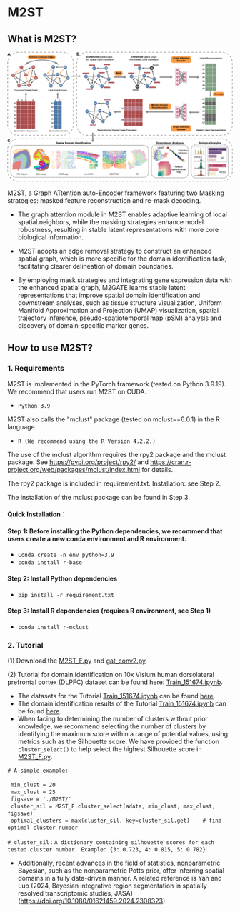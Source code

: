 # M2ST

## What is M2ST?

![Figure1_overview.png](https://github.com/LYxiaotai/M2ST/blob/main/Figure1_overview.png)

M2ST, a Graph ATtention auto-Encoder framework featuring two Masking strategies: masked feature reconstruction and re-mask decoding. 

* The graph attention module in M2ST enables adaptive learning of local spatial neighbors, while the masking strategies enhance model robustness, resulting in stable latent representations with more core biological information. 

* M2ST adopts an edge removal strategy to construct an enhanced spatial graph, which is more specific for the domain identification task, facilitating clearer delineation of domain boundaries. 

* By employing mask strategies and integrating gene expression data with the enhanced spatial graph, M2GATE learns stable latent representations that improve spatial domain identification and downstream analyses, such as tissue structure visualization, Uniform Manifold Approximation and Projection (UMAP) visualization, spatial trajectory inference, pseudo-spatiotemporal map (pSM) analysis and discovery of domain-specific marker genes.


## How to use M2ST?

### 1. Requirements
  
M2ST is implemented in the PyTorch framework (tested on Python 3.9.19). We recommend that users run M2ST on CUDA.

- `Python 3.9`

M2ST also calls the "mclust" package (tested on mclust==6.0.1) in the R language.

- `R (We recommend using the R Version 4.2.2.)`

The use of the mclust algorithm requires the rpy2 package and the mclust package. See https://pypi.org/project/rpy2/ and https://cran.r-project.org/web/packages/mclust/index.html for details.

The rpy2 package is included in requirement.txt. Installation: see Step 2.

The installation of the mclust package can be found in Step 3.

#### Quick Installation：
#### Step 1: Before installing the Python dependencies, we recommend that users create a new conda environment and R environment.
-   `Conda create -n env python=3.9`
-   `conda install r-base`
#### Step 2: Install Python dependencies
-   `pip install -r requirement.txt`
#### Step 3: Install R dependencies (requires R environment, see Step 1)
-   `conda install r-mclust`


### 2. Tutorial

(1) Download the [M2ST_F.py](https://github.com/LYxiaotai/M2ST/blob/main) and [gat_conv2.py](https://github.com/LYxiaotai/M2ST/blob/main).

(2) Tutorial for domain identification on 10x Visium human dorsolateral prefrontal cortex (DLPFC) dataset can be found here: [Train_151674.ipynb](https://github.com/LYxiaotai/M2ST/blob/main/Train_151674.ipynb).

* The datasets for the Tutorial [Train_151674.ipynb](https://github.com/LYxiaotai/M2ST/blob/main/Train_151674.ipynb) can be found [here](https://github.com/LYxiaotai/M2ST/tree/main/data/151674).
* The domain identification results of the Tutorial [Train_151674.ipynb](https://github.com/LYxiaotai/M2ST/blob/main/Train_151674.ipynb) can be found [here](https://github.com/LYxiaotai/M2ST/tree/main/data/results).
* When facing to determining the number of clusters without prior knowledge, we recommend selecting the number of clusters by identifying the maximum score within a range of potential values, using metrics such as the Silhouette score. We have provided the function `cluster_select()` to help select the highest Silhouette score in [M2ST_F.py](https://github.com/LYxiaotai/M2ST/blob/main/M2ST_F.py).
 ```
 # A simple example:

  min_clust = 20
  max_clust = 25
  figsave = './M2ST/'
  cluster_sil = M2ST_F.cluster_select(adata, min_clust, max_clust, figsave) 
  optimal_clusters = max(cluster_sil, key=cluster_sil.get)    # find optimal cluster number

# cluster_sil：A dictionary containing silhouette scores for each tested cluster number. Example: {3: 0.723, 4: 0.815, 5: 0.782}
 
```
* Additionally, recent advances in the field of statistics, nonparametric Bayesian, such as the nonparametric Potts prior, offer inferring spatial domains in a fully data-driven manner. A related reference is Yan and Luo (2024, Bayesian integrative region segmentation in spatially resolved transcriptomic studies, JASA) (https://doi.org/10.1080/01621459.2024.2308323).



